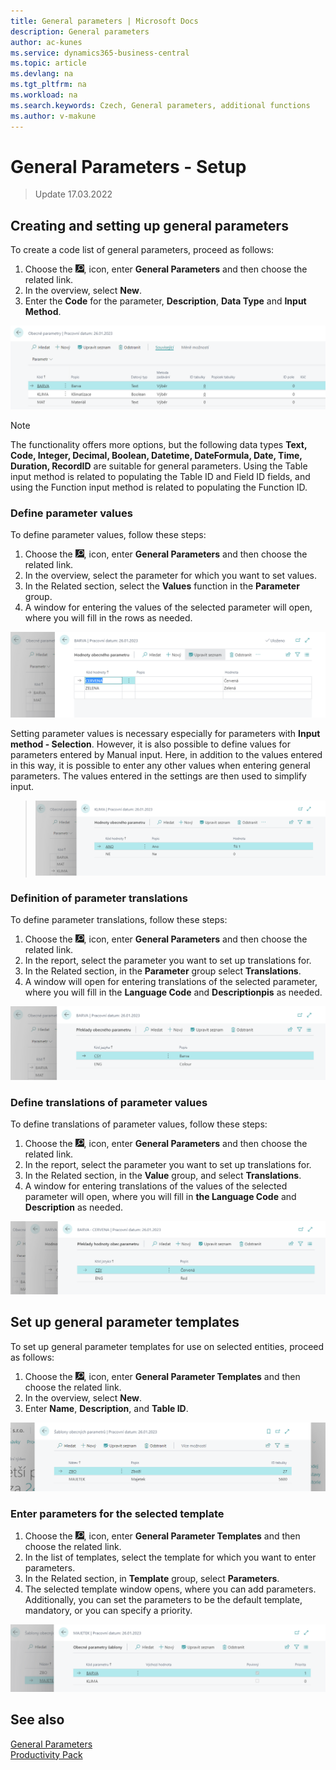 ```yaml
---
title: General parameters | Microsoft Docs
description: General parameters
author: ac-kunes
ms.service: dynamics365-business-central
ms.topic: article
ms.devlang: na
ms.tgt_pltfrm: na
ms.workload: na
ms.search.keywords: Czech, General parameters, additional functions
ms.author: v-makune
---
```

# General Parameters - Setup
> Update 17.03.2022

## Creating and setting up general parameters

To create a code list of general parameters, proceed as follows:

1. Choose the ![Lightbulb that opens the Tell Me feature.](media/ui-search/search_small.png "Tell me what you want to do"), icon, enter **General Parameters** and then choose the related link.
2. In the overview, select **New**.
3. Enter the **Code** for the parameter, **Description**, **Data Type** and **Input Method**.

![Overview of general parameters](media/general_parameters_list.png)

> [!NOTE]
> The functionality offers more options, but the following data types **Text, Code, Integer, Decimal, Boolean, Datetime, DateFormula, Date, Time, Duration, RecordID** are suitable for general parameters.
> Using the Table input method is related to populating the Table ID and Field ID fields, and using the Function input method is related to populating the Function ID.

### Define parameter values

To define parameter values, follow these steps:

1. Choose the ![Lightbulb that opens the Tell Me feature.](media/ui-search/search_small.png "Tell me what you want to do"), icon, enter **General Parameters** and then choose the related link.
2. In the overview, select the parameter for which you want to set values.
3. In the Related section, select the **Values** function in the **Parameter** group.
4. A window for entering the values of the selected parameter will open, where you will fill in the rows as needed.

![General Parameter Values](media/general_parameters_values.png)


Setting parameter values is necessary especially for parameters with **Input method - Selection**. However, it is also possible to define values for parameters entered by Manual input. Here, in addition to the values ​​entered in this way, it is possible to enter any other values ​​when entering general parameters. The values entered in the settings are then used to simplify input.

> ![Input Method - Selection](media/general_parameters_values_lookup.png)

### Definition of parameter translations

To define parameter translations, follow these steps:

1. Choose the ![Lightbulb that opens the Tell Me feature.](media/ui-search/search_small.png "Tell me what you want to do"), icon, enter **General Parameters** and then choose the related link.
2. In the report, select the parameter you want to set up translations for.
3. In the Related section, in the **Parameter** group select **Translations**.
4. A window will open for entering translations of the selected parameter, where you will fill in the **Language Code** and **Descriptionpis** as needed.

![Parameter translations](media/general_parameters_values_translation.png)


### Define translations of parameter values

To define translations of parameter values, follow these steps:

1. Choose the ![Lightbulb that opens the Tell Me feature.](media/ui-search/search_small.png "Tell me what you want to do"), icon, enter **General Parameters** and then choose the related link.
2. In the report, select the parameter you want to set up translations for.
3. In the Related section, in the **Value** group, and select **Translations**.
4. A window for entering translations of the values of the selected parameter will open, where you will fill in **the Language Code** and **Description** as needed.

![Parameter value translations](media/general_parameters_values_translations_value.png)

## Set up general parameter templates

To set up general parameter templates for use on selected entities, proceed as follows:

1. Choose the ![Lightbulb that opens the Tell Me feature.](media/ui-search/search_small.png "Tell me what you want to do"), icon, enter **General Parameter Templates** and then choose the related link.
2. In the overview, select **New**.
3. Enter **Name**, **Description**, and **Table ID**.

![General parameter template](media/general_parameters_templates.png)

### Enter parameters for the selected template

1. Choose the ![Lightbulb that opens the Tell Me feature.](media/ui-search/search_small.png "Tell me what you want to do"), icon, enter **General Parameter Templates** and then choose the related link.
2. In the list of templates, select the template for which you want to enter parameters.
3. In the Related section, in **Template** group, select **Parameters**.
4. The selected template window opens, where you can add parameters. Additionally, you can set the parameters to be the default template, mandatory, or you can specify a priority.

![General Parameters Template Parameters](media/general_parameters_templates_values.png)

## See also

[General Parameters](ac-general-parameters.md)  
[Productivity Pack](ac-productivity-pack.md)
